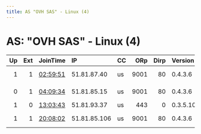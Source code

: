 ```yaml
---
title: AS "OVH SAS" - Linux (4)
---
```


# AS: "OVH SAS" - Linux (4)

|   Up |   Ext | JoinTime                                                                                            | IP           | CC   |   ORp |   Dirp | Version   | Contact                   | Nickname   |   eFamMembers |
|-----:|------:|:----------------------------------------------------------------------------------------------------|:-------------|:-----|------:|-------:|:----------|:--------------------------|:-----------|--------------:|
|    1 |     1 | [02:59:51](https://metrics.torproject.org/rs.html#details/75C8EDDC0322408831FC9B55308835248D78DD19) | 51.81.87.40  | us   |  9001 |     80 | 0.4.3.6   | CypherpunkLabs Cypherpunk | Unnamed    |             2 |
|    0 |     1 | [04:09:34](https://metrics.torproject.org/rs.html#details/C8A5E96B0FD044A96C19754E4549DA89231E2A30) | 51.81.85.15  | us   |  9001 |     80 | 0.4.3.6   | CypherpunkLabs Cypherpunk | Unnamed    |             1 |
|    1 |     0 | [13:03:43](https://metrics.torproject.org/rs.html#details/889944F540C155E7E32C909B9E1424677689AD4D) | 51.81.93.37  | us   |   443 |      0 | 0.3.5.10  | None                      | Mowgli     |             1 |
|    1 |     1 | [20:08:02](https://metrics.torproject.org/rs.html#details/FC5A916FBA167BF02A48A5E44E6B1FEF5484292C) | 51.81.85.106 | us   |  9001 |     80 | 0.4.3.6   | CypherpunkLabs Cypherpunk | Unnamed    |             1 |
